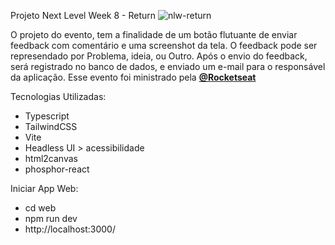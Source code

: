 Projeto Next Level Week 8 - Return
![nlw-return](https://user-images.githubusercontent.com/54412289/167443970-7c464ef7-1457-4db1-a0e3-b2af798787da.png)



O projeto do evento, tem a finalidade de um botão flutuante de enviar feedback com comentário e uma screenshot da tela. 
O feedback pode ser represendado por Problema, ideia, ou Outro. Após o envio do feedback, será registrado no banco de dados, e enviado um e-mail para o responsável da aplicação. 
Esse evento foi ministrado pela **[@Rocketseat](https://github.com/Rocketseat)**



Tecnologias Utilizadas:
* Typescript <br/>
* TailwindCSS<br/>
* Vite<br/>
* Headless UI > acessibilidade<br/>
* html2canvas<br/>
* phosphor-react<br/>

Iniciar App Web: <br/>
* cd web<br/>
* npm run dev<br/>
* http://localhost:3000/
